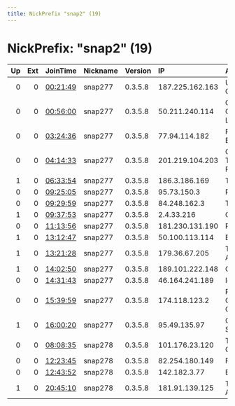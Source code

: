 ```yaml
---
title: NickPrefix "snap2" (19)
---
```


# NickPrefix: "snap2" (19)

|   Up |   Ext | JoinTime                                                                                            | Nickname   | Version   | IP              | AS                                      | CC   |   ORp |   Dirp | OS    | Contact   |   eFamMembers |
|-----:|------:|:----------------------------------------------------------------------------------------------------|:-----------|:----------|:----------------|:----------------------------------------|:-----|------:|-------:|:------|:----------|--------------:|
|    0 |     0 | [00:21:49](https://metrics.torproject.org/rs.html#details/914C7166B025B85189311BFF225A0E0728F9BB9F) | snap277    | 0.3.5.8   | 187.225.162.163 | Uninet S.A. de C.V.                     | mx   | 39345 |      0 | Linux | None      |             1 |
|    0 |     0 | [00:56:00](https://metrics.torproject.org/rs.html#details/439B2C05EC8F4B1D4B313728EAC24A9463BDE9FF) | snap277    | 0.3.5.8   | 50.211.240.114  | Comcast Cable Communications, LLC       | us   | 42145 |      0 | Linux | None      |             1 |
|    0 |     0 | [03:24:36](https://metrics.torproject.org/rs.html#details/85C9EBB3D9A42BEF2D43680265A550311271C2C5) | snap277    | 0.3.5.8   | 77.94.114.182   | PJSC Bashinformsvyaz                    | ru   | 39151 |      0 | Linux | None      |             1 |
|    0 |     0 | [04:14:33](https://metrics.torproject.org/rs.html#details/0D4B9225ACE131A15BB2BED435B03DF7D5123DDD) | snap277    | 0.3.5.8   | 201.219.104.203 | Cooperativa Telefu00F3nica Pinamar Ltda | ar   | 35309 |      0 | Linux | None      |             1 |
|    1 |     0 | [06:33:54](https://metrics.torproject.org/rs.html#details/81A28F7527806A71C66C39A175B3F93DEE89E4BE) | snap277    | 0.3.5.8   | 186.3.186.169   | Telconet S.A                            | ec   | 38313 |      0 | Linux | None      |             1 |
|    0 |     0 | [09:25:05](https://metrics.torproject.org/rs.html#details/4515BC09645CC8B3151C613220B1DE71B7471087) | snap277    | 0.3.5.8   | 95.73.150.3     | Rostelecom                              | ru   | 39521 |      0 | Linux | None      |             1 |
|    0 |     0 | [09:29:59](https://metrics.torproject.org/rs.html#details/8BB4D2FDD0CE364413E73CEB0CB0BC0113D6FA55) | snap277    | 0.3.5.8   | 84.248.162.3    | Telia Finland Oyj                       | fi   | 42219 |      0 | Linux | None      |             1 |
|    1 |     0 | [09:37:53](https://metrics.torproject.org/rs.html#details/C7EDE5FF432DC8BC5E685AA7DB80EAF9359CA67A) | snap277    | 0.3.5.8   | 2.4.33.216      | Orange                                  | fr   | 43339 |      0 | Linux | None      |             1 |
|    0 |     0 | [11:13:56](https://metrics.torproject.org/rs.html#details/2B37DE2A6EDCC47857D4C26A4D14445EC526D28D) | snap277    | 0.3.5.8   | 181.230.131.190 | Prima S.A.                              | ar   | 45437 |      0 | Linux | None      |             1 |
|    1 |     0 | [13:12:47](https://metrics.torproject.org/rs.html#details/66D8B7D620D31B15BB91327651A27056B5B7F478) | snap277    | 0.3.5.8   | 50.100.113.114  | Bell Canada                             | ca   | 33673 |      0 | Linux | None      |             1 |
|    1 |     0 | [13:21:28](https://metrics.torproject.org/rs.html#details/78D0E8113DAF9107FFFDD89E5B5E53FF687303BB) | snap277    | 0.3.5.8   | 179.36.67.205   | Telefonica de Argentina                 | ar   | 33557 |      0 | Linux | None      |             1 |
|    1 |     0 | [14:02:50](https://metrics.torproject.org/rs.html#details/F0D7600A713AF568462AF64C7D29A6ACBE3CAC4F) | snap277    | 0.3.5.8   | 189.101.222.148 | CLARO S.A.                              | br   | 43227 |      0 | Linux | None      |             1 |
|    0 |     0 | [14:31:43](https://metrics.torproject.org/rs.html#details/500B38024A6F19F676F47D6CF5C7F53EB9AE62BB) | snap277    | 0.3.5.8   | 46.164.241.189  | Ic-voronezh                             | ru   | 42945 |      0 | Linux | None      |             1 |
|    0 |     0 | [15:39:59](https://metrics.torproject.org/rs.html#details/DFC2ABFC522995F83BAB2ECCEA0F91E182C13319) | snap277    | 0.3.5.8   | 174.118.123.2   | Rogers Communications Canada Inc.       | ca   | 46759 |      0 | Linux | None      |             1 |
|    1 |     0 | [16:00:20](https://metrics.torproject.org/rs.html#details/EC6C1CFC8D7AB8A58CDFF0C84F8E500D607C1278) | snap277    | 0.3.5.8   | 95.49.135.97    | Orange Polska Spolka Akcyjna            | pl   | 36511 |      0 | Linux | None      |             1 |
|    0 |     0 | [08:08:35](https://metrics.torproject.org/rs.html#details/979B559E2C00CF8D052AD422D406BFFB1B709178) | snap278    | 0.3.5.8   | 101.176.23.120  | Telstra Corporation Ltd                 | au   | 39688 |      0 | Linux | None      |             1 |
|    0 |     0 | [12:23:45](https://metrics.torproject.org/rs.html#details/65D67354E785D5A62DA465710E361FC1D6A58D7B) | snap278    | 0.3.5.8   | 82.254.180.149  | Free SAS                                | fr   | 35667 |      0 | Linux | None      |             1 |
|    0 |     0 | [12:43:52](https://metrics.torproject.org/rs.html#details/CA942970CAAB8AD065BEC80AAECB40D8C85B6C2E) | snap278    | 0.3.5.8   | 142.182.3.77    | Bell Canada                             | ca   | 34681 |      0 | Linux | None      |             1 |
|    1 |     0 | [20:45:10](https://metrics.torproject.org/rs.html#details/7795919472667A8C958EB867190CE85C9F29C665) | snap278    | 0.3.5.8   | 181.91.139.125  | Telecom Argentina S.A.                  | ar   | 39333 |      0 | Linux | None      |             1 |
